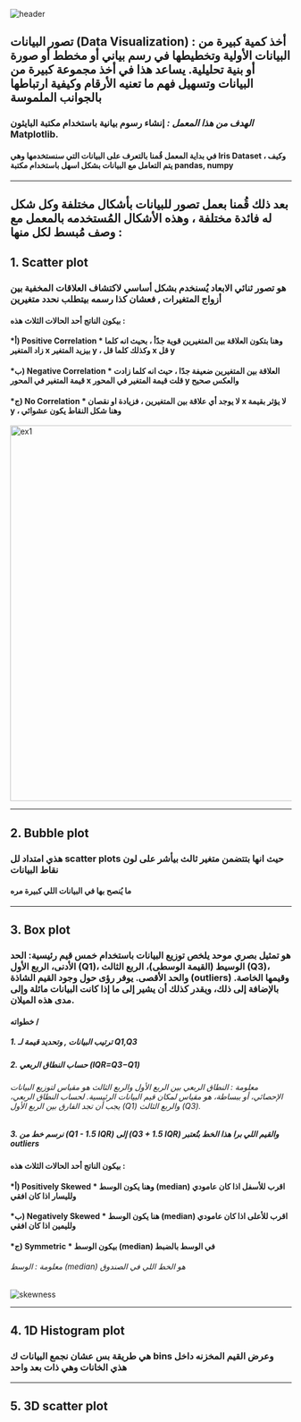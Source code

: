  ![header](https://capsule-render.vercel.app/api?type=waving&color=F4DDDD&height=300&section=header&text=Data%20Visualization&descAlignY=51&descAlign=62)

##  تصور البيانات (Data Visualization) : أخذ كمية كبيرة من البيانات الأولية وتخطيطها في رسم بياني أو مخطط أو صورة أو بنية تحليلية. يساعد هذا في أخذ مجموعة كبيرة من البيانات وتسهيل فهم ما تعنيه الأرقام وكيفية ارتباطها بالجوانب الملموسة

### *الهدف من هذا المعمل :* إنشاء رسوم بيانية باستخدام مكتبة البايثون Matplotlib.
#### في بداية المعمل قُمنا بالتعرف على البيانات التي سنستخدمها وهي Iris Dataset ، وكيف يتم التعامل مع البيانات بشكل اسهل باستخدام مكتبة pandas, numpy
<hr>

## بعد ذلك قُمنا بعمل تصور للبيانات بأشكال مختلفة وكل شكل له فائدة مختلفة ، وهذه الأشكال المُستخدمه بالمعمل مع وصف مُبسط لكل منها : 

## 1. Scatter plot
### هو تصور ثنائي الابعاد يُسنخدم بشكل أساسي لاكتشاف العلاقات المخفية بين أزواج المتغيرات , فعشان كذا رسمه بيتطلب نحدد متغيرين
#### بيكون الناتج أحد الحالات الثلاث هذه :
#### ***أ) Positive Correlation \*** وهنا بتكون العلاقة بين المتغيرين قوية جدًأ ، بحيث انه كلما زاد المتغير x بيزيد المتغير y ، وكذلك كلما قل x قل y
#### ***ب) Negative Correlation \*** العلاقة بين المتغيرين ضعيفة جدًا ، حيث انه كلما زادت قيمة المتغير في المحور x قلت قيمة المتغير في المحور y والعكس صحيح
#### ***ج) No Correlation \*** لا يوجد أي علاقة بين المتغيرين ، فزيادة او نقصان x لا يؤثر بقيمة y ، وهنا شكل النقاط يكون عشوائي

<img width="672" alt="ex1" src="https://github.com/FatimaALzahrani/Machine-Learning-Bootcamp15_SDAIA/assets/107775566/b51440b9-189b-4b0c-b618-2ed62711266a">

<hr>

## 2. Bubble plot
### هذي امتداد لل scatter plots حيث انها بتتضمن متغير ثالث بيأشر على لون نقاط البيانات
#### ما يُنصح بها في البيانات اللي كبيرة مره
<hr>

## 3. Box plot
###  هو تمثيل بصري موحد يلخص توزيع البيانات باستخدام خمس قيم رئيسية: الحد الأدنى، الربع الأول (Q1)، الوسيط (القيمة الوسطى)، الربع الثالث (Q3)، والحد الأقصى. يوفر رؤى حول وجود القيم الشاذة (outliers) وقيمها الخاصة. بالإضافة إلى ذلك، ويقدر كذلك أن يشير إلى ما إذا كانت البيانات مائلة وإلى مدى هذه الميلان.
#### خطواته /
##### 1. ترتيب البيانات , وتحديد قيمة لـ Q1,Q3
##### 2. حساب النطاق الربعي (IQR=Q3−Q1)
###### معلومة : النطاق الربعي بين الربع الأول والربع الثالث هو مقياس لتوزيع البيانات الإحصائي، أو ببساطة، هو مقياس لمكان قيم البيانات الرئيسية. لحساب النطاق الربعي، يجب أن تجد الفارق بين الربع الأول (Q1) والربع الثالث (Q3).
##### 3. نرسم خط من (Q1 - 1.5 IQR) إلى (Q3 + 1.5 IQR) والقيم اللي برا هذا الخط بتُعتبر outliers

#### بيكون الناتج أحد الحالات الثلاث هذه :
#### ***أ) Positively Skewed \*** وهنا يكون الوسط (median) اقرب للأسفل اذا كان عامودي ولليسار اذا كان افقي
#### ***ب) Negatively Skewed \*** هنا يكون الوسط (median) اقرب للأعلى اذا كان عامودي ولليمين اذا كان افقي
#### ***ج) Symmetric \*** بيكون الوسط (median) في الوسط بالضبط
###### معلومة : الوسط (median) هو الخط اللي في الصندوق

![skewness](https://github.com/FatimaALzahrani/Machine-Learning-Bootcamp15_SDAIA/assets/107775566/5fc235b5-9343-4a66-953e-30f53929bc3f)

<hr>

## 4. 1D Histogram plot
### هي طريقة بس عشان نجمع البيانات ك bins وعرض القيم المخزنه داخل هذي الخانات وهي ذات بعد واحد


<hr>

## 5. 3D scatter plot





